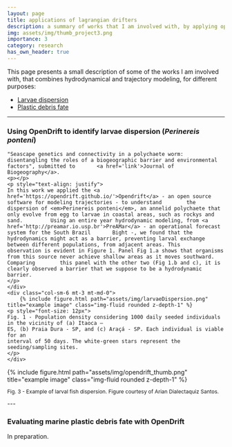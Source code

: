 ```yaml
---
layout: page
title: applications of lagrangian drifters
description: a summary of works that I am involved with, by applying opendrift for different goals, like plastic fate and larvae dispersion
img: assets/img/thumb_project3.png
importance: 3
category: research
has_own_header: true
---
```


This page presents a small description of some of the works I am involved with, that combines hydrodynamical and trajectory modeling, for different purposes:

<ul>
	<li><a href="#larvae-dispersion"> Larvae dispersion </a></li>
	<li><a href="#plastic-debris"> Plastic debris fate </a></li>
</ul>

---
<div class="row justify-content-sm-center">
    <div class="col-sm-6 mt-3 mt-md-0">
	<h3 id="larvae-dispersion">Using OpenDrift to identify larvae dispersion (<em>Perinereis ponteni</em>)</h3>

	"Seascape genetics and connectivity in a polychaete worm: disentangling the roles of a biogeographic barrier and environmental factors", submitted to 		<a href='link'>Journal of Biogeography</a>.
	<p></p>
	<p style="text-align: justify">
	In this work we applied the <a href='https://opendrift.github.io/'>Opendrift</a> - an open source software for modeling trajectories - to understand 		the dispersion of <em>Perinereis ponteni</em>, an annelid polychaete that only evolve from egg to larvae in coastal areas, such as rockys and sand. 		Using an entire year hydrodynamic modeling, from <a href='http://preamar.io.usp.br'>PreAMar</a> - an operational forecast system for the South Brazil 		Bight -, we found that the hydrodynamics might act as a barrier, preventing larval exchange between different populations, from adjacent areas. This 		observation is evident in Figure 1. Panel Fig 1.a shows that organisms from this source never achieve shallow areas as it moves southward. Comparing 		this panel with the other two (Fig 1.b and c), it is clearly observed a barrier that we suppose to be a hydrodynamic barrier.
	</p>
    </div>
    <div class="col-sm-6 mt-3 mt-md-0">
        {% include figure.html path="assets/img/larvaeDispersion.png" title="example image" class="img-fluid rounded z-depth-1" %}
	<p style="font-size: 12px">
	Fig. 1 - Population density considering 1000 daily seeded individuals in the vicinity of (a) Itaoca –
	ES, (b) Praia Dura - SP, and (c) Araçá - SP. Each individual is viable for an
	interval of 50 days. The white-green stars represent the seeding/sampling sites. 
	</p>
    </div>
</div>

<div class="row justify-content-sm-center">
    <div class="col-sm-12 mt-3 mt-md-0">
        {% include figure.html path="assets/img/opendrift_thumb.png" title="example image" class="img-fluid rounded z-depth-1" %}
	<p style="font-size: 12px">
	Fig. 3 - Example of larval fish dispersion. Figure courtesy of Arian Dialectaquiz Santos.
	</p>
    </div>
</div>
---


<h3 id="plastic-debris">Evaluating marine plastic debris fate with OpenDrift</h3>

In preparation.

